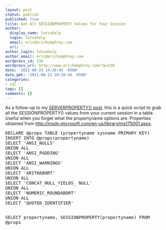 ```yaml
---
layout: post
status: publish
published: true
title: Get All SESSIONPROPERTY Values for Your Session
author:
  display_name: lotsahelp
  login: lotsahelp
  email: eric@erichumphrey.com
  url: ''
author_login: lotsahelp
author_email: eric@erichumphrey.com
wordpress_id: 238
wordpress_url: http://www.erichumphrey.com/?p=238
date: '2011-08-23 14:26:45 -0500'
date_gmt: '2011-08-23 20:26:45 -0500'
categories:
- sql
tags: []
comments: []
---
```

<p>As a follow-up to my <a title="Get all SERVERPROPERTY values for SQL Server" href="http://www.erichumphrey.com/2011/04/serverproperty/">SERVERPROPERTY() post</a>, this is a quick script to grab all the SESSIONPROPERTY() values from your current session in a table. Useful when you forget what the propertyname options are. Properties obtained from&nbsp;<a href="http://msdn.microsoft.com/en-us/library/ms175001.aspx">http://msdn.microsoft.com/en-us/library/ms175001.aspx</a>.</p>
<pre lang="tsql">DECLARE @props TABLE (propertyname sysname PRIMARY KEY)
INSERT INTO @props(propertyname)
SELECT 'ANSI_NULLS'
UNION ALL
SELECT 'ANSI_PADDING'
UNION ALL
SELECT 'ANSI_WARNINGS'
UNION ALL
SELECT 'ARITHABORT'
UNION ALL
SELECT 'CONCAT_NULL_YIELDS_ NULL'
UNION ALL
SELECT 'NUMERIC_ROUNDABORT'
UNION ALL
SELECT 'QUOTED_IDENTIFIER'

SELECT propertyname, SESSIONPROPERTY(propertyname) FROM @props</pre>
